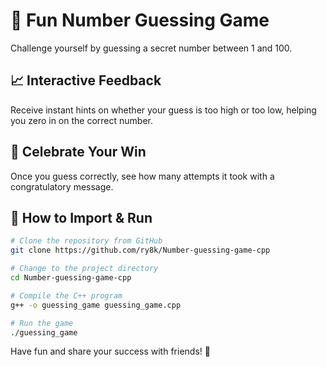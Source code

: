 # 🎲 Fun Number Guessing Game

Challenge yourself by guessing a secret number between 1 and 100.

## 📈 Interactive Feedback

Receive instant hints on whether your guess is too high or too low, helping you zero in on the correct number.

## 🎉 Celebrate Your Win

Once you guess correctly, see how many attempts it took with a congratulatory message.

## 🚀 How to Import & Run

```bash
# Clone the repository from GitHub
git clone https://github.com/ry8k/Number-guessing-game-cpp

# Change to the project directory
cd Number-guessing-game-cpp

# Compile the C++ program
g++ -o guessing_game guessing_game.cpp

# Run the game
./guessing_game
```

Have fun and share your success with friends! 🌟
